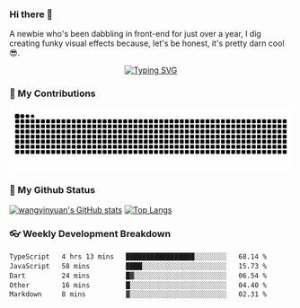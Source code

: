 ### Hi there 👋

<!--
**wangyinyuan/wangyinyuan** is a ✨ _special_ ✨ repository because its `README.md` (this file) appears on your GitHub profile.

Here are some ideas to get you started:

- 🔭 I’m currently working on ...
- 🌱 I’m currently learning ...
- 👯 I’m looking to collaborate on ...
- 🤔 I’m looking for help with ...
- 💬 Ask me about ...
- 📫 How to reach me: ...
- 😄 Pronouns: ...
- ⚡ Fun fact: ...
-->

A newbie who's been dabbling in front-end for just over a year, I dig creating funky visual effects because, let's be honest, it's pretty darn cool 😎.

<div align="center">

[![Typing SVG](https://readme-typing-svg.demolab.com/?lines=Just+a+spark+of+curiosity_&height=100&width=500&size=25&font=Zhi+Mang+Xing&color=D6A2E8&center=true&vCenter=true)](https://git.io/typing-svg)
  
</div>

### 🙌 My Contributions

<picture>
  <source media="(prefers-color-scheme: dark)" srcset="https://raw.githubusercontent.com/wangyinyuan/wangyinyuan/output/github-contribution-grid-snake-dark.svg">
  <source media="(prefers-color-scheme: light)" srcset="https://raw.githubusercontent.com/wangyinyuan/wangyinyuan/output/github-contribution-grid-snake.svg">
  <img alt="github contribution grid snake animation" src="https://raw.githubusercontent.com/wangyinyuan/wangyinyuan/output/github-contribution-grid-snake.svg">
</picture>

### 🌟 My Github Status

[![wangyinyuan's GitHub stats](https://github-readme-stats.vercel.app/api?username=wangyinyuan&show_icons=true&theme=ocean_dark)](https://github.com/wangyinyuan/github-readme-stats)
[![Top Langs](https://github-readme-stats.vercel.app/api/top-langs/?username=wangyinyuan&layout=compact)](https://github.com/wangyinyuan/github-readme-stats)

### 👓 Weekly Development Breakdown

<!--START_SECTION:waka-->

```txt
TypeScript   4 hrs 13 mins   █████████████████░░░░░░░░   68.14 %
JavaScript   58 mins         ████░░░░░░░░░░░░░░░░░░░░░   15.73 %
Dart         24 mins         █▓░░░░░░░░░░░░░░░░░░░░░░░   06.54 %
Other        16 mins         █░░░░░░░░░░░░░░░░░░░░░░░░   04.40 %
Markdown     8 mins          ▓░░░░░░░░░░░░░░░░░░░░░░░░   02.31 %
```

<!--END_SECTION:waka-->
